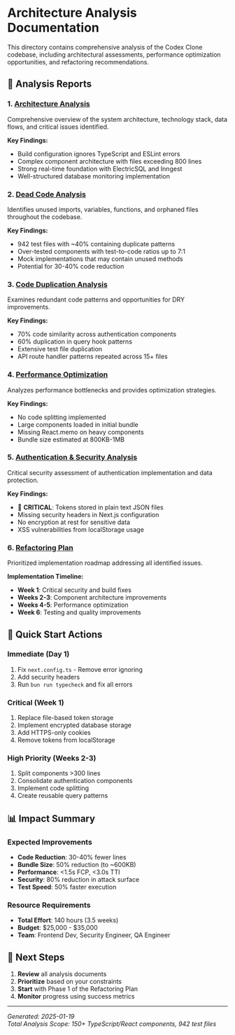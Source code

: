 # Architecture Analysis Documentation

This directory contains comprehensive analysis of the Codex Clone codebase, including architectural assessments, performance optimization opportunities, and refactoring recommendations.

## 📁 Analysis Reports

### 1. [Architecture Analysis](./ARCHITECTURE_ANALYSIS.md)

Comprehensive overview of the system architecture, technology stack, data flows, and critical issues identified.

**Key Findings:**

- Build configuration ignores TypeScript and ESLint errors
- Complex component architecture with files exceeding 800 lines
- Strong real-time foundation with ElectricSQL and Inngest
- Well-structured database monitoring implementation

### 2. [Dead Code Analysis](./DEAD_CODE_ANALYSIS.md)

Identifies unused imports, variables, functions, and orphaned files throughout the codebase.

**Key Findings:**

- 942 test files with ~40% containing duplicate patterns
- Over-tested components with test-to-code ratios up to 7:1
- Mock implementations that may contain unused methods
- Potential for 30-40% code reduction

### 3. [Code Duplication Analysis](./CODE_DUPLICATION_ANALYSIS.md)

Examines redundant code patterns and opportunities for DRY improvements.

**Key Findings:**

- 70% code similarity across authentication components
- 60% duplication in query hook patterns
- Extensive test file duplication
- API route handler patterns repeated across 15+ files

### 4. [Performance Optimization](./PERFORMANCE_OPTIMIZATION.md)

Analyzes performance bottlenecks and provides optimization strategies.

**Key Findings:**

- No code splitting implemented
- Large components loaded in initial bundle
- Missing React.memo on heavy components
- Bundle size estimated at 800KB-1MB

### 5. [Authentication & Security Analysis](./AUTHENTICATION_SECURITY_ANALYSIS.md)

Critical security assessment of authentication implementation and data protection.

**Key Findings:**

- 🚨 **CRITICAL**: Tokens stored in plain text JSON files
- Missing security headers in Next.js configuration
- No encryption at rest for sensitive data
- XSS vulnerabilities from localStorage usage

### 6. [Refactoring Plan](./REFACTORING_PLAN.md)

Prioritized implementation roadmap addressing all identified issues.

**Implementation Timeline:**

- **Week 1**: Critical security and build fixes
- **Weeks 2-3**: Component architecture improvements
- **Weeks 4-5**: Performance optimization
- **Week 6**: Testing and quality improvements

## 🎯 Quick Start Actions

### Immediate (Day 1)

1. Fix `next.config.ts` - Remove error ignoring
2. Add security headers
3. Run `bun run typecheck` and fix all errors

### Critical (Week 1)

1. Replace file-based token storage
2. Implement encrypted database storage
3. Add HTTPS-only cookies
4. Remove tokens from localStorage

### High Priority (Weeks 2-3)

1. Split components >300 lines
2. Consolidate authentication components
3. Implement code splitting
4. Create reusable query patterns

## 📊 Impact Summary

### Expected Improvements

- **Code Reduction**: 30-40% fewer lines
- **Bundle Size**: 50% reduction (to ~600KB)
- **Performance**: <1.5s FCP, <3.0s TTI
- **Security**: 80% reduction in attack surface
- **Test Speed**: 50% faster execution

### Resource Requirements

- **Total Effort**: 140 hours (3.5 weeks)
- **Budget**: $25,000 - $35,000
- **Team**: Frontend Dev, Security Engineer, QA Engineer

## 🚀 Next Steps

1. **Review** all analysis documents
2. **Prioritize** based on your constraints
3. **Start** with Phase 1 of the Refactoring Plan
4. **Monitor** progress using success metrics

---

_Generated: 2025-01-19_  
_Total Analysis Scope: 150+ TypeScript/React components, 942 test files_
